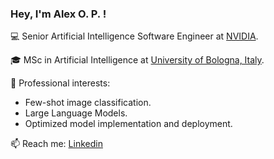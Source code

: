 ### Hey, I'm Alex O. P. !

💻 Senior Artificial Intelligence Software Engineer at [NVIDIA](https://www.nvidia.com/en-us/).

🎓 MSc in Artificial Intelligence at [University of Bologna, Italy](https://corsi.unibo.it/2cycle/artificial-intelligence/index.html).

🔭 Professional interests: 
  - Few-shot image classification.
  - Large Language Models.
  - Optimized model implementation and deployment.

<!--
🌱 Currently learning **Large Language Models**.
-->

📫 Reach me: [Linkedin](https://www.linkedin.com/in/alex0dd/)

<!--
[![Top Langs](https://github-readme-stats.vercel.app/api/top-langs/?username=alex0dd&theme=dracula&hide=jupyter%20notebook&langs_count=8&layout=compact)](https://github.com/alexpod1000)
-->

<!--
**alexpod1000/alexpod1000** is a ✨ _special_ ✨ repository because its `README.md` (this file) appears on your GitHub profile.

Here are some ideas to get you started:

- 🔭 I’m currently working on ...
- 🌱 I’m currently learning ...
- 👯 I’m looking to collaborate on ...
- 🤔 I’m looking for help with ...
- 💬 Ask me about ...
- 📫 How to reach me: ...
- 😄 Pronouns: ...
- ⚡ Fun fact: ...
-->
